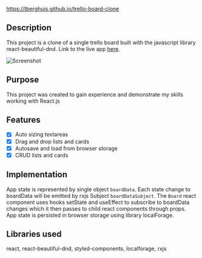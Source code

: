 https://tberghuis.github.io/trello-board-clone
## Description
This project is a clone of a single trello board built with the javascript library react-beautiful-dnd. Link to the live app [here](https://tberghuis.github.io/trello-board-clone).

![Screenshot](https://raw.githubusercontent.com/tberghuis/trello-board-clone/master/screenshot.png)

## Purpose
This project was created to gain experience and demonstrate my skills working with React.js

## Features
- [x] Auto sizing textareas
- [x] Drag and drop lists and cards
- [x] Autosave and load from browser storage
- [x] CRUD lists and cards

## Implementation
App state is represented by single object `boardData`. Each state change to boardData will be emitted by rxjs Subject `boardDataSubject`. The `Board` react component uses hooks setState and useEffect to subscribe to boardData changes which it then passes to child react components through props.
App state is persisted in browser storage using library localForage.

## Libraries used
react, react-beautiful-dnd, styled-components, localforage, rxjs